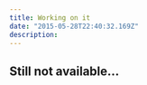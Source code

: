 ```yaml
---
title: Working on it
date: "2015-05-28T22:40:32.169Z"
description: 
---
```




## Still not available...


